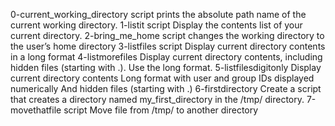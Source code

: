 0-current_working_directory script prints the absolute path name of the current working directory.
1-listit script Display the contents list of your current directory.
2-bring_me_home script changes the working directory to the user’s home directory
3-listfiles script Display current directory contents in a long format
4-listmorefiles Display current directory contents, including hidden files (starting with .). Use the long format.
5-listfilesdigitonly Display current directory contents Long format with user and group IDs displayed numerically And hidden files (starting with .)
6-firstdirectory Create a script that creates a directory named my_first_directory in the /tmp/ directory.
7-movethatfile script Move file from /tmp/ to another directory


